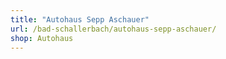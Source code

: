 ```yaml
---
title: "Autohaus Sepp Aschauer"
url: /bad-schallerbach/autohaus-sepp-aschauer/
shop: Autohaus
---
```


